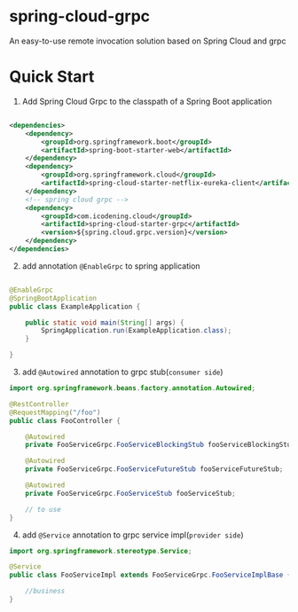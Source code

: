 # spring-cloud-grpc

An easy-to-use remote invocation solution based on Spring Cloud and grpc

# Quick Start

1. Add Spring Cloud Grpc to the classpath of a Spring Boot application

````xml

<dependencies>
    <dependency>
        <groupId>org.springframework.boot</groupId>
        <artifactId>spring-boot-starter-web</artifactId>
    </dependency>
    <dependency>
        <groupId>org.springframework.cloud</groupId>
        <artifactId>spring-cloud-starter-netflix-eureka-client</artifactId>
    </dependency>
    <!-- spring cloud grpc -->
    <dependency>
        <groupId>com.icodening.cloud</groupId>
        <artifactId>spring-cloud-starter-grpc</artifactId>
        <version>${spring.cloud.grpc.version}</version>
    </dependency>
</dependencies>
````

2. add annotation ``@EnableGrpc`` to spring application

````java

@EnableGrpc
@SpringBootApplication
public class ExampleApplication {

    public static void main(String[] args) {
        SpringApplication.run(ExampleApplication.class);
    }

}
````

3. add ``@Autowired`` annotation to grpc stub(``consumer side``)

````java
import org.springframework.beans.factory.annotation.Autowired;

@RestController
@RequestMapping("/foo")
public class FooController {

    @Autowired
    private FooServiceGrpc.FooServiceBlockingStub fooServiceBlockingStub;

    @Autowired
    private FooServiceGrpc.FooServiceFutureStub fooServiceFutureStub;

    @Autowired
    private FooServiceGrpc.FooServiceStub fooServiceStub;

    // to use
}
````

4. add ``@Service`` annotation to grpc service impl(``provider side``)

````java
import org.springframework.stereotype.Service;

@Service
public class FooServiceImpl extends FooServiceGrpc.FooServiceImplBase {

    //business
}
````